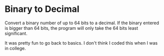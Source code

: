 # Binary to Decimal

Convert a binary number of up to 64 bits to a decimal. If the binary entered is bigger than 64 bits, the program will only take the 64 bits least significant.

It was pretty fun to go back to basics. I don't think I coded this when I was in college. 
